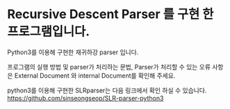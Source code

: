 # Recursive Descent Parser 를 구현 한 프로그램입니다.
 
 Python3를 이용해 구현한 재귀하강 parser 입니다.
 
 프로그램의 실행 방법 및 parser가 처리하는 문법, Parser가 처리할 수 있는 오류 사항은 External Document 와 internal Document를 확인해 주세요.
 
python3를 이용해 구현한 SLRparser는 다음 링크에서 확인 하실 수 있습니다. 
https://github.com/sinseongseop/SLR-parser-python3
